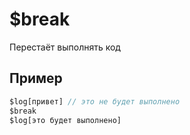 # $break
Перестаёт выполнять код

## Пример
```js
$log[привет] // это не будет выполнено
$break
$log[это будет выполнено]
```

